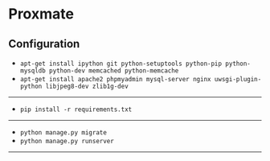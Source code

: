 # Proxmate

## Configuration

- `apt-get install ipython git python-setuptools python-pip python-mysqldb python-dev memcached python-memcache`
- `apt-get install apache2 phpmyadmin mysql-server nginx uwsgi-plugin-python libjpeg8-dev zlib1g-dev`

___

- `pip install -r requirements.txt`

___

- `python manage.py migrate`
- `python manage.py runserver`

___
